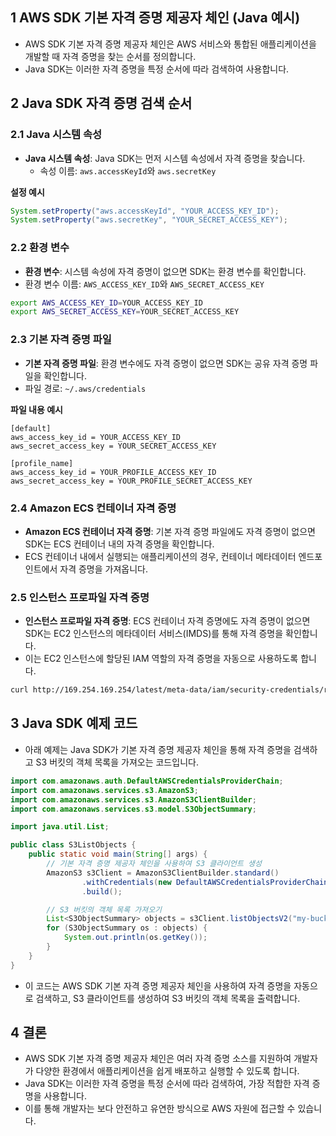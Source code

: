 ## 1 AWS SDK 기본 자격 증명 제공자 체인 (Java 예시)

- AWS SDK 기본 자격 증명 제공자 체인은 AWS 서비스와 통합된 애플리케이션을 개발할 때 자격 증명을 찾는 순서를 정의합니다. 
- Java SDK는 이러한 자격 증명을 특정 순서에 따라 검색하여 사용합니다.



## 2 Java SDK 자격 증명 검색 순서

### 2.1 Java 시스템 속성

- **Java 시스템 속성**: Java SDK는 먼저 시스템 속성에서 자격 증명을 찾습니다.
	- 속성 이름: `aws.accessKeyId`와 `aws.secretKey`



**설정 예시**

```java
System.setProperty("aws.accessKeyId", "YOUR_ACCESS_KEY_ID");
System.setProperty("aws.secretKey", "YOUR_SECRET_ACCESS_KEY");
```



### 2.2 환경 변수

- **환경 변수**: 시스템 속성에 자격 증명이 없으면 SDK는 환경 변수를 확인합니다.
- 환경 변수 이름: `AWS_ACCESS_KEY_ID`와 `AWS_SECRET_ACCESS_KEY`

```bash
export AWS_ACCESS_KEY_ID=YOUR_ACCESS_KEY_ID
export AWS_SECRET_ACCESS_KEY=YOUR_SECRET_ACCESS_KEY
```



### 2.3 기본 자격 증명 파일

- **기본 자격 증명 파일**: 환경 변수에도 자격 증명이 없으면 SDK는 공유 자격 증명 파일을 확인합니다.
- 파일 경로: `~/.aws/credentials`



**파일 내용 예시**

```plaintext
[default]
aws_access_key_id = YOUR_ACCESS_KEY_ID
aws_secret_access_key = YOUR_SECRET_ACCESS_KEY

[profile_name]
aws_access_key_id = YOUR_PROFILE_ACCESS_KEY_ID
aws_secret_access_key = YOUR_PROFILE_SECRET_ACCESS_KEY
```



### 2.4 Amazon ECS 컨테이너 자격 증명

- **Amazon ECS 컨테이너 자격 증명**: 기본 자격 증명 파일에도 자격 증명이 없으면 SDK는 ECS 컨테이너 내의 자격 증명을 확인합니다.
- ECS 컨테이너 내에서 실행되는 애플리케이션의 경우, 컨테이너 메타데이터 엔드포인트에서 자격 증명을 가져옵니다.



### 2.5 인스턴스 프로파일 자격 증명

- **인스턴스 프로파일 자격 증명**: ECS 컨테이너 자격 증명에도 자격 증명이 없으면 SDK는 EC2 인스턴스의 메타데이터 서비스(IMDS)를 통해 자격 증명을 확인합니다.
- 이는 EC2 인스턴스에 할당된 IAM 역할의 자격 증명을 자동으로 사용하도록 합니다.

```bash
curl http://169.254.169.254/latest/meta-data/iam/security-credentials/role_name
```



## 3 Java SDK 예제 코드

- 아래 예제는 Java SDK가 기본 자격 증명 제공자 체인을 통해 자격 증명을 검색하고 S3 버킷의 객체 목록을 가져오는 코드입니다.

```java
import com.amazonaws.auth.DefaultAWSCredentialsProviderChain;
import com.amazonaws.services.s3.AmazonS3;
import com.amazonaws.services.s3.AmazonS3ClientBuilder;
import com.amazonaws.services.s3.model.S3ObjectSummary;

import java.util.List;

public class S3ListObjects {
    public static void main(String[] args) {
        // 기본 자격 증명 제공자 체인을 사용하여 S3 클라이언트 생성
        AmazonS3 s3Client = AmazonS3ClientBuilder.standard()
                .withCredentials(new DefaultAWSCredentialsProviderChain())
                .build();

        // S3 버킷의 객체 목록 가져오기
        List<S3ObjectSummary> objects = s3Client.listObjectsV2("my-bucket").getObjectSummaries();
        for (S3ObjectSummary os : objects) {
            System.out.println(os.getKey());
        }
    }
}
```

- 이 코드는 AWS SDK 기본 자격 증명 제공자 체인을 사용하여 자격 증명을 자동으로 검색하고, S3 클라이언트를 생성하여 S3 버킷의 객체 목록을 출력합니다.



## 4 결론

- AWS SDK 기본 자격 증명 제공자 체인은 여러 자격 증명 소스를 지원하여 개발자가 다양한 환경에서 애플리케이션을 쉽게 배포하고 실행할 수 있도록 합니다. 
- Java SDK는 이러한 자격 증명을 특정 순서에 따라 검색하여, 가장 적합한 자격 증명을 사용합니다. 
- 이를 통해 개발자는 보다 안전하고 유연한 방식으로 AWS 자원에 접근할 수 있습니다. 
